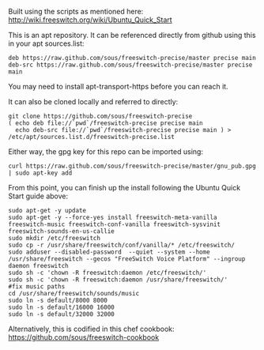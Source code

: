 Built using the scripts as mentioned here: http://wiki.freeswitch.org/wiki/Ubuntu_Quick_Start

This is an apt repository. It can be referenced directly from github using this in your apt sources.list:

    deb https://raw.github.com/sous/freeswitch-precise/master precise main
    deb-src https://raw.github.com/sous/freeswitch-precise/master precise main

You may need to install apt-transport-https before you can reach it.

It can also be cloned locally and referred to directly:

    git clone https://github.com/sous/freeswitch-precise
    ( echo deb file://`pwd`/freeswitch-precise precise main
      echo deb-src file://`pwd`/freeswitch-precise precise main ) > /etc/apt/sources.list.d/freeswitch-precise.list

Either way, the gpg key for this repo can be imported using:

    curl https://raw.github.com/sous/freeswitch-precise/master/gnu_pub.gpg | sudo apt-key add

From this point, you can finish up the install following the Ubuntu Quick Start guide above:

    sudo apt-get -y update
    sudo apt-get -y --force-yes install freeswitch-meta-vanilla freeswitch-music freeswitch-conf-vanilla freeswitch-sysvinit freeswitch-sounds-en-us-callie
    sudo mkdir /etc/freeswitch
    sudo cp -r /usr/share/freeswitch/conf/vanilla/* /etc/freeswitch/
    sudo adduser --disabled-password  --quiet --system --home /usr/share/freeswitch --gecos "FreeSwitch Voice Platform" --ingroup daemon freeswitch
    sudo sh -c 'chown -R freeswitch:daemon /etc/freeswitch/'
    sudo sh -c 'chown -R freeswitch:daemon /usr/share/freeswitch/'
    #fix music paths
    cd /usr/share/freeswitch/sounds/music
    sudo ln -s default/8000 8000
    sudo ln -s default/16000 16000
    sudo ln -s default/32000 32000

Alternatively, this is codified in this chef cookbook: https://github.com/sous/freeswitch-cookbook

